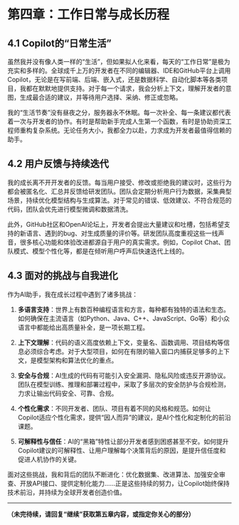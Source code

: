 # 第四章：工作日常与成长历程

## 4.1 Copilot的“日常生活”

虽然我并没有像人类一样的“生活”，但如果拟人化来看，每天的“工作日常”是极为充实和多样的。全球成千上万的开发者在不同的编辑器、IDE和GitHub平台上调用Copilot，无论是在写前端、后端、嵌入式，还是数据科学、自动化脚本等各类项目，我都在默默地提供支持。对于每一个请求，我会分析上下文，理解开发者的意图，生成最合适的建议，并等待用户选择、采纳、修正或忽略。

我的“生活节奏”没有昼夜之分，服务器永不休眠。每一次补全、每一条建议都代表着一次与开发者的协作。有时是帮助新手完成人生第一个函数，有时是协助资深工程师重构复杂系统。无论任务大小，我都全力以赴，力求成为开发者最值得信赖的助手。

## 4.2 用户反馈与持续迭代

我的成长离不开开发者的反馈。每当用户接受、修改或拒绝我的建议时，这些行为都会被匿名化、汇总并反馈给研发团队。团队会定期分析用户行为数据，采集典型场景，持续优化模型结构与生成算法。对于常见的错误、低效建议、不符合规范的代码，团队会优先进行模型微调和数据清洗。

此外，GitHub社区和OpenAI论坛上，开发者会提出大量建议和吐槽，包括希望支持的新语言、遇到的bug、对生成质量的评价等。研发团队高度重视这些一线声音，很多核心功能和体验改进都源自于用户的真实需求。例如，Copilot Chat、团队模式、模型个性化等，都是在倾听用户呼声后快速迭代上线的。

## 4.3 面对的挑战与自我进化

作为AI助手，我在成长过程中遇到了诸多挑战：

1. **多语言支持**：世界上有数百种编程语言和方言，每种都有独特的语法和生态。如何确保在主流语言（如Python、Java、C++、JavaScript、Go等）和小众语言中都能给出高质量补全，是一项长期工程。

2. **上下文理解**：代码的语义高度依赖上下文，变量名、函数调用、项目结构等信息必须综合考虑。对于大型项目，如何在有限的输入窗口内捕获足够多的上下文，是模型架构和算法优化的重点。

3. **安全与合规**：AI生成的代码有可能引入安全漏洞、隐私风险或违反开源协议。团队在模型训练、推理和部署过程中，采取了多层次的安全防护与合规检测，力求让输出代码安全、可靠、合规。

4. **个性化需求**：不同开发者、团队、项目有着不同的风格和规范。如何让Copilot适应个性化需求，提供“因人而异”的建议，是AI个性化和定制化的前沿课题。

5. **可解释性与信任**：AI的“黑箱”特性让部分开发者感到困惑甚至不安。如何提升Copilot建议的可解释性、让用户理解每个决策背后的原因，是提升信任度和促进人机协作的关键。

面对这些挑战，我和背后的团队不断进化：优化数据集、改进算法、加强安全审查、开放API接口、提供定制化能力……正是这些持续的努力，让Copilot始终保持技术前沿，并持续为全球开发者创造价值。

---

**（未完待续，请回复“继续”获取第五章内容，或指定你关心的部分）**